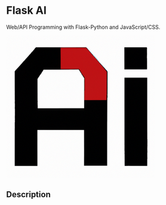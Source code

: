# Flask AI
Web/API Programming with Flask-Python and JavaScript/CSS.

![Screenshot](https://github.com/ferbcn/Flask-DallE/blob/main/static/images/ai_logo.png?raw=true)

## Description

